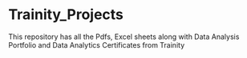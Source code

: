 # Trainity_Projects
This repository has all the Pdfs, Excel sheets along with Data Analysis Portfolio and Data Analytics Certificates from Trainity
